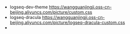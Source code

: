 - logseq-dev-theme https://wangguanjingji.oss-cn-beijing.aliyuncs.com/picture/custom.css
- logseq-dracula https://wangguanjingji.oss-cn-beijing.aliyuncs.com/picture/logseq-dracula-custom.css
-
